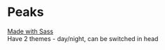 # Peaks
<a href="https://v-rina.github.io/Peaks/"> Made with Sass </a><br>
Have 2 themes - day/night, can be switched in head
